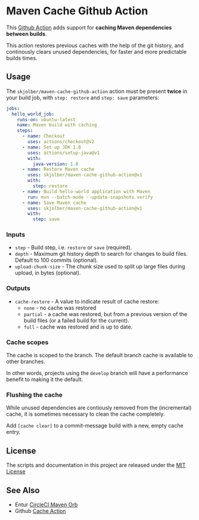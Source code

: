 # Maven Cache Github Action
This [Github Action](https://docs.github.com/en/actions) adds support for __caching Maven dependencies between builds__.

This action restores previous caches with the help of the git history, and continously clears unused dependencies, for faster and more predictable builds times.

## Usage
The `skjolber/maven-cache-github-action` action must be present __twice__ in your build job, with `step: restore` and `step: save` parameters:

```yaml
jobs:
  hello_world_job:
    runs-on: ubuntu-latest
    name: Maven build with caching
    steps:
      - name: Checkout
        uses: actions/checkout@v2
      - name: Set up JDK 1.8
        uses: actions/setup-java@v1
        with:
          java-version: 1.8
      - name: Restore Maven cache
        uses: skjolber/maven-cache-github-action@v1
        with:
          step: restore
      - name: Build hello-world application with Maven
        run: mvn --batch-mode --update-snapshots verify
      - name: Save Maven cache
        uses: skjolber/maven-cache-github-action@v1
        with:
          step: save
```

### Inputs

* `step` - Build step, i.e. `restore` or `save` (required).
* `depth` - Maximum git history depth to search for changes to build files. Default to 100 commits (optional).
* `upload-chunk-size` - The chunk size used to split up large files during upload, in bytes (optional).

### Outputs

* `cache-restore` - A value to indicate result of cache restore:
	* `none`  - no cache was restored
	* `partial` - a cache was restored, but from a previous version of the build files (or a failed build for the current).
	* `full` - cache was restored and is up to date.

### Cache scopes
The cache is scoped to the branch. The default branch cache is available to other branches.

In other words, projects using the `develop` branch will have a performance benefit to making it the default.

### Flushing the cache
While unused dependencies are contiously removed from the (incremental) cache, it is sometimes necessary to clean the cache completely.

Add `[cache clear]` to a commit-message build with a new, empty cache entry.

## License
The scripts and documentation in this project are released under the [MIT License](LICENSE)

## See Also
 * Entur [CircleCI Maven Orb](https://github.com/entur/maven-orb)
 * Github [Cache Action](https://github.com/actions/cache)
